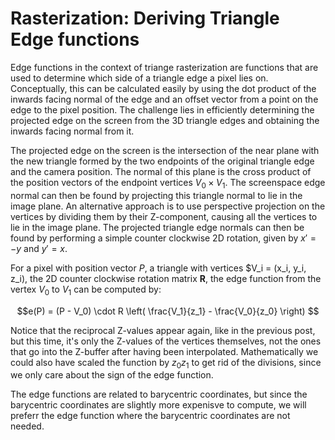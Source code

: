 # Rasterization: Deriving Triangle Edge functions

Edge functions in the context of triange rasterization are functions that are used to determine which side of a triangle edge a pixel lies on.
Conceptually, this can be calculated easily by using the dot product of the inwards facing normal of the edge and an offset vector from a point on the edge to the pixel position.
The challenge lies in efficiently determining the projected edge on the screen from the 3D triangle edges and obtaining the inwards facing normal from it.

The projected edge on the screen is the intersection of the near plane with the new triangle formed by the two endpoints of the original triangle edge and the camera position.
The normal of this plane is the cross product of the position vectors of the endpoint vertices $V_0 \times V_1$.
The screenspace edge normal can then be found by projecting this triangle normal to lie in the image plane.
An alternative approach is to use perspective projection on the vertices by dividing them by their Z-component, causing all the vertices to lie in the image plane.
The projected triangle edge normals can then be found by performing a simple counter clockwise 2D rotation, given by $x' = -y$ and $y' = x$.

For a pixel with position vector $P$, a triangle with vertices $V_i = (x_i, y_i, z_i), 
the 2D counter clockwise rotation matrix $\textbf{R}$, the edge function from the vertex $V_0$ to $V_1$ can be computed by:

$$e(P) = (P - V_0) \cdot R \left( \frac{V_1}{z_1} - \frac{V_0}{z_0} \right) $$

Notice that the reciprocal Z-values appear again, like in the previous post, but this time, it's only the Z-values of the vertices themselves, not the ones that go into the Z-buffer after having been interpolated. Mathematically  we could also have scaled the function by $z_0 z_1$ to get rid of the divisions, since we only care about the sign of the edge function.

The edge functions are related to barycentric coordinates, but since the barycentric coordinates are slightly more expenisve to compute, we will preferr the edge function where the barycentric coordinates are not needed.
